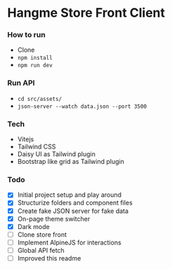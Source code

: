 # Hangme Store Front Client

### How to run

- Clone
- `npm install`
- `npm run dev`

### Run API

- `cd src/assets/`
- `json-server --watch data.json --port 3500`

### Tech

- Vitejs
- Tailwind CSS
- Daisy UI as Tailwind plugin
- Bootstrap like grid as Tailwind plugin

### Todo

- [x] Initial project setup and play around
- [x] Structurize folders and component files
- [x] Create fake JSON server for fake data
- [x] On-page theme switcher
- [x] Dark mode
- [ ] Clone store front
- [ ] Implement AlpineJS for interactions
- [ ] Global API fetch
- [ ] Improved this readme
